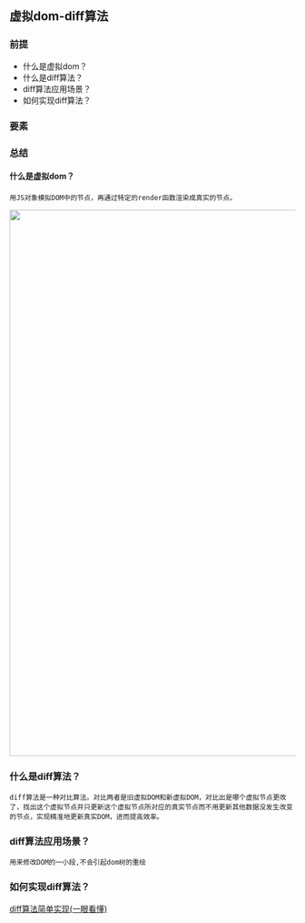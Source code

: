## 虚拟dom-diff算法

### 前提
- 什么是虚拟dom？
- 什么是diff算法？
- diff算法应用场景？
- 如何实现diff算法？

### 要素

### 总结

#### 什么是虚拟dom？
    用JS对象模拟DOM中的节点，再通过特定的render函数渲染成真实的节点。
<img style="width:100vw;" src="http://24k.live/common/github/html/dom.png"/>

### 什么是diff算法？

    diff算法是一种对比算法。对比两者是旧虚拟DOM和新虚拟DOM，对比出是哪个虚拟节点更改了，找出这个虚拟节点并只更新这个虚拟节点所对应的真实节点而不用更新其他数据没发生改变的节点，实现精准地更新真实DOM，进而提高效率。

### diff算法应用场景？
    用来修改DOM的一小段,不会引起dom树的重绘

### 如何实现diff算法？
[diff算法简单实现(一眼看懂)](../03_JS/diff算法/分析.md)    